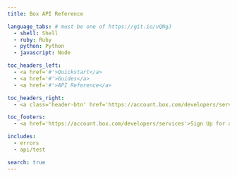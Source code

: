 ```yaml
---
title: Box API Reference

language_tabs: # must be one of https://git.io/vQNgJ
  - shell: Shell
  - ruby: Ruby
  - python: Python
  - javascript: Node

toc_headers_left:
  - <a href='#'>Quickstart</a>
  - <a href='#'>Guides</a>
  - <a href='#'>API Reference</a>

toc_headers_right: 
  - <a class='header-btn' href='https://account.box.com/developers/services'>Dashboard</a>

toc_footers:
  - <a href='https://account.box.com/developers/services'>Sign Up for a Developer Key</a>

includes:
  - errors
  - api/test

search: true
---
```


